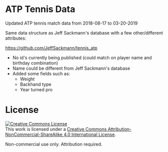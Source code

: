 # ATP Tennis Data

Updated ATP tennis match data from 2018-08-17 to 03-20-2019

Same data structure as Jeff Sackmann's database with a few other/different attributes:

https://github.com/JeffSackmann/tennis_atp

- No id's currently being published (could match on player name and birthday combination)
- Name could be different from Jeff Sackmann's database
- Added some fields such as:
  - Weight
  - Backhand type
  - Year turned pro
  

# License
<a rel="license" href="http://creativecommons.org/licenses/by-nc-sa/4.0/"><img alt="Creative Commons License" style="border-width:0" src="https://i.creativecommons.org/l/by-nc-sa/4.0/88x31.png" /></a><br />This work is licensed under a <a rel="license" href="http://creativecommons.org/licenses/by-nc-sa/4.0/">Creative Commons Attribution-NonCommercial-ShareAlike 4.0 International License</a>.

Non-commercial use only. Attribution required.

